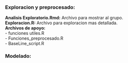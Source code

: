 ### Exploracion y preprocesado:
**Analisis Exploratorio.Rmd:** Archivo para mostrar al grupo.  
**Exploracion.R:** Archivo para exploracion mas detallada.  
**Archivos de apoyo:**  
        - funciones utiles.R  
        - Funciones_preprocesado.R  
        - BaseLine_script.R  
        
### Modelado: